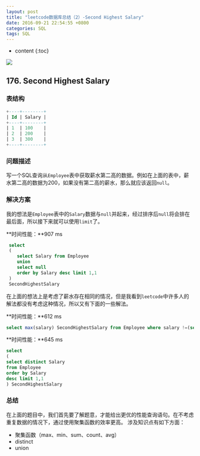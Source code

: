 ```yaml
---
layout: post
title: "leetcode数据库总结（2）-Second Highest Salary"
date: 2016-09-21 22:54:55 +0800
categories: SQL
tags: SQL
---
```

* content
{:toc}

![](http://i.imgur.com/I2Mk7KV.jpg)


## 176. Second Highest Salary ##

### 表结构 ###



```sql
+----+--------+
| Id | Salary |
+----+--------+
| 1  | 100    |
| 2  | 200    |
| 3  | 300    |
+----+--------+
```

### 问题描述 ###

写一个SQL查询从`Employee`表中获取薪水第二高的数据。例如在上面的表中，薪水第二高的数据为200，如果没有第二高的薪水，那么就应该返回`null`。

### 解决方案 ###

我的想法是`Employee`表中的`Salary`数据与`null`并起来，经过排序后`null`将会排在最后面，所以接下来就可以使用`limit`了。

**时间性能：**907 ms

```sql
 select  
 (
    select Salary from Employee 
    union
    select null
    order by Salary desc limit 1,1
 )
 SecondHighestSalary
```

在上面的想法上是考虑了薪水存在相同的情况，但是我看到`leetcode`中许多人的解法都没有考虑这种情况，所以又有下面的一些解法。


**时间性能：**612 ms

```sql
select max(salary) SecondHighestSalary from Employee where salary !=(select max(salary) from Employee)
```

**时间性能：**645 ms

```sql
select 
(
select distinct Salary 
from Employee 
order by Salary 
desc limit 1,1
) SecondHighestSalary

```


### 总结 ###

在上面的题目中，我们首先要了解题意，才能给出更优的性能查询语句。在不考虑重复数据的情况下，通过使用聚集函数的效率更高。
涉及知识点有如下方面：

- 聚集函数（max、min、sum、count、avg）
- distinct
- union





